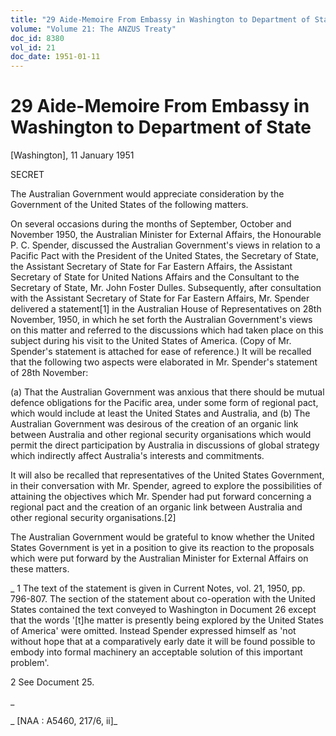 ```yaml
---
title: "29 Aide-Memoire From Embassy in Washington to Department of State"
volume: "Volume 21: The ANZUS Treaty"
doc_id: 8380
vol_id: 21
doc_date: 1951-01-11
---
```


# 29 Aide-Memoire From Embassy in Washington to Department of State

[Washington], 11 January 1951

SECRET

The Australian Government would appreciate consideration by the Government of the United States of the following matters.

On several occasions during the months of September, October and November 1950, the Australian Minister for External Affairs, the Honourable P. C. Spender, discussed the Australian Government's views in relation to a Pacific Pact with the President of the United States, the Secretary of State, the Assistant Secretary of State for Far Eastern Affairs, the Assistant Secretary of State for United Nations Affairs and the Consultant to the Secretary of State, Mr. John Foster Dulles. Subsequently, after consultation with the Assistant Secretary of State for Far Eastern Affairs, Mr. Spender delivered a statement[1] in the Australian House of Representatives on 28th November, 1950, in which he set forth the Australian Government's views on this matter and referred to the discussions which had taken place on this subject during his visit to the United States of America. (Copy of Mr. Spender's statement is attached for ease of reference.) It will be recalled that the following two aspects were elaborated in Mr. Spender's statement of 28th November:

(a) That the Australian Government was anxious that there should be mutual defence obligations for the Pacific area, under some form of regional pact, which would include at least the United States and Australia, and (b) The Australian Government was desirous of the creation of an organic link between Australia and other regional security organisations which would permit the direct participation by Australia in discussions of global strategy which indirectly affect Australia's interests and commitments.

It will also be recalled that representatives of the United States Government, in their conversation with Mr. Spender, agreed to explore the possibilities of attaining the objectives which Mr. Spender had put forward concerning a regional pact and the creation of an organic link between Australia and other regional security organisations.[2]

The Australian Government would be grateful to know whether the United States Government is yet in a position to give its reaction to the proposals which were put forward by the Australian Minister for External Affairs on these matters.

_ 1 The text of the statement is given in Current Notes, vol. 21, 1950, pp. 796-807. The section of the statement about co-operation with the United States contained the text conveyed to Washington in Document 26 except that the words '[t]he matter is presently being explored by the United States of America' were omitted. Instead Spender expressed himself as 'not without hope that at a comparatively early date it will be found possible to embody into formal machinery an acceptable solution of this important problem'.

2 See Document 25.

_

_ [NAA : A5460, 217/6, ii]_
